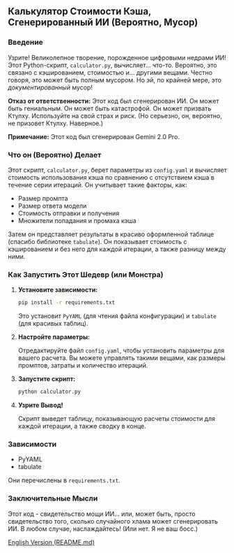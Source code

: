## Калькулятор Стоимости Кэша, Сгенерированный ИИ (Вероятно, Мусор)

### Введение

Узрите! Великолепное творение, порожденное цифровыми недрами ИИ! Этот Python-скрипт, `calculator.py`, вычисляет... что-то. Вероятно, это связано с кэшированием, стоимостью и... другими вещами. Честно говоря, это может быть полным мусором. Но эй, по крайней мере, это *документированный* мусор!

**Отказ от ответственности:** Этот код был сгенерирован ИИ. Он может быть гениальным. Он может быть катастрофой. Он может призвать Ктулху. Используйте на свой страх и риск. (Но серьезно, он, вероятно, не призовет Ктулху. Наверное.)

**Примечание:** Этот код был сгенерирован Gemini 2.0 Pro.

### Что он (Вероятно) Делает

Этот скрипт, `calculator.py`, берет параметры из `config.yaml` и вычисляет стоимость использования кэша по сравнению с отсутствием кэша в течение серии итераций. Он учитывает такие факторы, как:

*   Размер промпта
*   Размер ответа модели
*   Стоимость отправки и получения
*   Множители попадания и промаха кэша

Затем он представляет результаты в красиво оформленной таблице (спасибо библиотеке `tabulate`). Он показывает стоимость с кэшированием и без него для каждой итерации, а также разницу между ними.

### Как Запустить Этот Шедевр (или Монстра)

1.  **Установите зависимости:**

    ```bash
    pip install -r requirements.txt
    ```

    Это установит `PyYAML` (для чтения файла конфигурации) и `tabulate` (для красивых таблиц).

2.  **Настройте параметры:**

    Отредактируйте файл `config.yaml`, чтобы установить параметры для вашего расчета. Вы можете управлять такими вещами, как размеры промптов, затраты и количество итераций.

3.  **Запустите скрипт:**

    ```bash
    python calculator.py
    ```

4.  **Узрите Вывод!**

    Скрипт выведет таблицу, показывающую расчеты стоимости для каждой итерации, а также сводку в конце.

### Зависимости

*   PyYAML
*   tabulate

Они перечислены в `requirements.txt`.

### Заключительные Мысли

Этот код - свидетельство мощи ИИ... или, может быть, просто свидетельство того, сколько случайного хлама может сгенерировать ИИ. В любом случае, наслаждайтесь! (Или нет. Я не ваш босс.)

[English Version (README.md)](README.md)